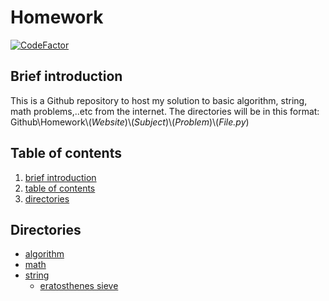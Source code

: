 # Homework

[![CodeFactor](https://www.codefactor.io/repository/github/trqngdk/homework/badge)](https://www.codefactor.io/repository/github/trqngdk/homework)

## **Brief introduction**

This is a Github repository to host my solution to basic algorithm, string, math problems,..etc from the internet. The directories will be in this format: Github\Homework\\(_Website_)\\(_Subject_)\\(_Problem_)\\(_File.py_)

## **Table of contents**

1. [brief introduction](#brief-introduction)
2. [table of contents](#table-of-contents)
3. [directories](#directories)

## **Directories**

- [algorithm](./algo)
- [math](./math)
- [string](./string)
  - [eratosthenes sieve](./SievePrime.py)
